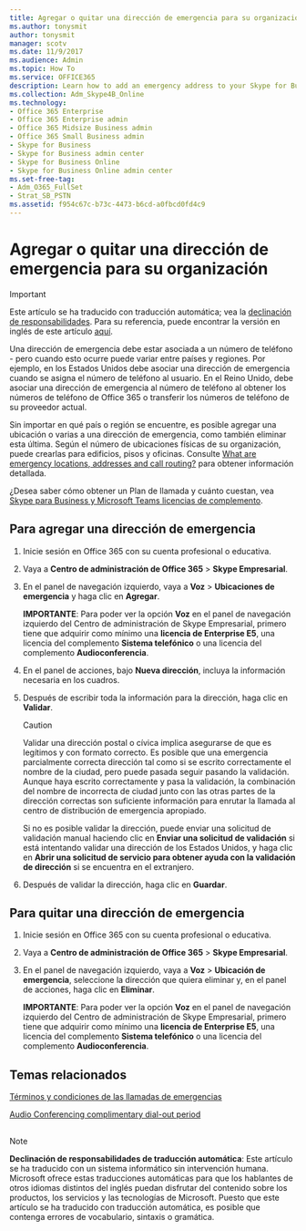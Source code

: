 ```yaml
---
title: Agregar o quitar una dirección de emergencia para su organización
ms.author: tonysmit
author: tonysmit
manager: scotv
ms.date: 11/9/2017
ms.audience: Admin
ms.topic: How To
ms.service: OFFICE365
description: Learn how to add an emergency address to your Skype for Business account. 
ms.collection: Adm_Skype4B_Online
ms.technology:
- Office 365 Enterprise
- Office 365 Enterprise admin
- Office 365 Midsize Business admin
- Office 365 Small Business admin
- Skype for Business
- Skype for Business admin center
- Skype for Business Online
- Skype for Business Online admin center
ms.set-free-tag:
- Adm_O365_FullSet
- Strat_SB_PSTN
ms.assetid: f954c67c-b73c-4473-b6cd-a0fbcd0fd4c9
---
```



# Agregar o quitar una dirección de emergencia para su organización

> [!IMPORTANT]
> Este artículo se ha traducido con traducción automática; vea la  [declinación de responsabilidades](f954c67c-b73c-4473-b6cd-a0fbcd0fd4c9.md#MT_Footer). Para su referencia, puede encontrar la versión en inglés de este artículo  [aquí](https://support.office.com/en-us/article/f954c67c-b73c-4473-b6cd-a0fbcd0fd4c9). 
  
    
    


Una dirección de emergencia debe estar asociada a un número de teléfono - pero cuando esto ocurre puede variar entre países y regiones. Por ejemplo, en los Estados Unidos debe asociar una dirección de emergencia cuando se asigna el número de teléfono al usuario. En el Reino Unido, debe asociar una dirección de emergencia al número de teléfono al obtener los números de teléfono de Office 365 o transferir los números de teléfono de su proveedor actual.
  
    
    


Sin importar en qué país o región se encuentre, es posible agregar una ubicación o varias a una dirección de emergencia, como también eliminar esta última. Según el número de ubicaciones físicas de su organización, puede crearlas para edificios, pisos y oficinas. Consulte  [What are emergency locations, addresses and call routing?](what-are-emergency-locations-addresses-and-call-routing.md) para obtener información detallada.
  
    
    


¿Desea saber cómo obtener un Plan de llamada y cuánto cuestan, vea  [Skype para Business y Microsoft Teams licencias de complemento](skype-for-business-and-microsoft-teams-add-on-licensing.md).
  
    
    


## Para agregar una dirección de emergencia


1. Inicie sesión en Office 365 con su cuenta profesional o educativa.
    
  
2. Vaya a **Centro de administración de Office 365** > **Skype Empresarial**.
    
  
3. En el panel de navegación izquierdo, vaya a **Voz** > **Ubicaciones de emergencia** y haga clic en **Agregar**.
    
    **IMPORTANTE**: Para poder ver la opción **Voz** en el panel de navegación izquierdo del Centro de administración de Skype Empresarial, primero tiene que adquirir como mínimo una **licencia de Enterprise E5**, una licencia del complemento **Sistema telefónico** o una licencia del complemento **Audioconferencia**.
    
  
4. En el panel de acciones, bajo **Nueva dirección**, incluya la información necesaria en los cuadros.
    
  
5. Después de escribir toda la información para la dirección, haga clic en **Validar**.
    
    > [!CAUTION]
      > Validar una dirección postal o cívica implica asegurarse de que es legítimos y con formato correcto. Es posible que una emergencia parcialmente correcta dirección tal como si se escrito correctamente el nombre de la ciudad, pero puede pasada seguir pasando la validación. Aunque haya escrito correctamente y pasa la validación, la combinación del nombre de incorrecta de ciudad junto con las otras partes de la dirección correctas son suficiente información para enrutar la llamada al centro de distribución de emergencia apropiado. 

    Si no es posible validar la dirección, puede enviar una solicitud de validación manual haciendo clic en **Enviar una solicitud de validación** si está intentando validar una dirección de los Estados Unidos, y haga clic en **Abrir una solicitud de servicio para obtener ayuda con la validación de dirección** si se encuentra en el extranjero.
    
  
6. Después de validar la dirección, haga clic en **Guardar**.
    
  

## Para quitar una dirección de emergencia


  
    
    

1. Inicie sesión en Office 365 con su cuenta profesional o educativa.
    
  
2. Vaya a **Centro de administración de Office 365** > **Skype Empresarial**.
    
  
3. En el panel de navegación izquierdo, vaya a **Voz** > **Ubicación de emergencia**, seleccione la dirección que quiera eliminar y, en el panel de acciones, haga clic en **Eliminar**.
    
    **IMPORTANTE**: Para poder ver la opción **Voz** en el panel de navegación izquierdo del Centro de administración de Skype Empresarial, primero tiene que adquirir como mínimo una **licencia de Enterprise E5**, una licencia del complemento **Sistema telefónico** o una licencia del complemento **Audioconferencia**.
    
  

## Temas relacionados

 [Términos y condiciones de las llamadas de emergencias](emergency-calling-terms-and-conditions.md)
  
    
    
 [Audio Conferencing complimentary dial-out period](audio-conferencing-complimentary-dial-out-period.md)
  
    
    

## 
<a name="MT_Footer"> </a>


> [!NOTE]
> **Declinación de responsabilidades de traducción automática**: Este artículo se ha traducido con un sistema informático sin intervención humana. Microsoft ofrece estas traducciones automáticas para que los hablantes de otros idiomas distintos del inglés puedan disfrutar del contenido sobre los productos, los servicios y las tecnologías de Microsoft. Puesto que este artículo se ha traducido con traducción automática, es posible que contenga errores de vocabulario, sintaxis o gramática. 
  
    
    


